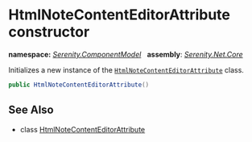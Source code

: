 # HtmlNoteContentEditorAttribute constructor
**namespace:** *[Serenity.ComponentModel](../../README.md#serenity.componentmodel-namespace)*   **assembly**: *[Serenity.Net.Core](../../README.md)*

Initializes a new instance of the [`HtmlNoteContentEditorAttribute`](../HtmlNoteContentEditorAttribute.md) class.

```csharp
public HtmlNoteContentEditorAttribute()
```

## See Also

* class [HtmlNoteContentEditorAttribute](../HtmlNoteContentEditorAttribute.md)